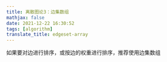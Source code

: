 ```yaml
---
title: 离散图论3：边集数组
mathjax: false
date: 2021-12-22 16:30:52
tags: [algorithm]
translate_title: edgeset-array
---
```


如果要对边进行排序，或按边的权重进行排序，推荐使用边集数组

